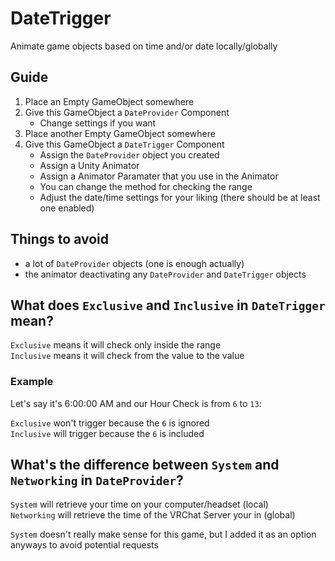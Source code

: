 # DateTrigger

Animate game objects based on time and/or date locally/globally

## Guide

1. Place an Empty GameObject somewhere
2. Give this GameObject a `DateProvider` Component
    - Change settings if you want
3. Place another Empty GameObject somewhere
4. Give this GameObject a `DateTrigger` Component
    - Assign the `DateProvider` object you created
    - Assign a Unity Animator
    - Assign a Animator Paramater that you use in the Animator
    - You can change the method for checking the range
    - Adjust the date/time settings for your liking (there should be at least one enabled)

## Things to avoid

- a lot of `DateProvider` objects (one is enough actually)
- the animator deactivating any `DateProvider` and `DateTrigger` objects

## What does `Exclusive` and `Inclusive` in `DateTrigger` mean?

`Exclusive` means it will check only inside the range  
`Inclusive` means it will check from the value to the value

### Example

Let's say it's 6:00:00 AM and our Hour Check is from `6` to `13`:

`Exclusive` won't trigger because the `6` is ignored  
`Inclusive` will trigger because the `6` is included

## What's the difference between `System` and `Networking` in `DateProvider`?

`System` will retrieve your time on your computer/headset (local)  
`Networking` will retrieve the time of the VRChat Server your in (global)  

`System` doesn't really make sense for this game, but I added it as an option anyways to avoid potential requests
